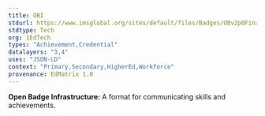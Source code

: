 ```yaml
---
title: OBI
stdurl: https://www.imsglobal.org/sites/default/files/Badges/OBv2p0Final/index.html
stdtype: Tech
org: 1EdTech
types: "Achievement,Credential"
datalayers: "3,4"
uses: "JSON-LD"
context: "Primary,Secondary,HigherEd,Workforce"
provenance: EdMatrix 1.0
---
```

**Open Badge Infrastructure:** A format for communicating skills and achievements.
